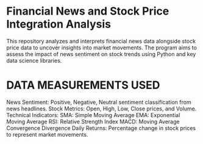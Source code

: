 # Financial News and Stock Price Integration Analysis

This repository analyzes and interprets financial news data alongside stock price data to uncover insights into market movements. The program aims to assess the impact of news sentiment on stock trends using Python and key data science libraries.

# DATA MEASUREMENTS USED

News Sentiment: Positive, Negative, Neutral sentiment classification from news headlines.
Stock Metrics: Open, High, Low, Close prices, and Volume.
Technical Indicators:
SMA: Simple Moving Average
EMA: Exponential Moving Average
RSI: Relative Strength Index
MACD: Moving Average Convergence Divergence
Daily Returns: Percentage change in stock prices to represent market movements.

